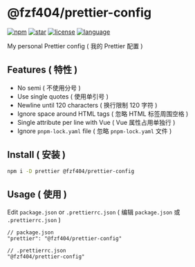 # @fzf404/prettier-config

[![npm](https://img.shields.io/npm/v/@fzf404/prettier-config?color=f03e3e)](https://npmjs.com/package/@fzf404/prettier-config)
[![star](https://img.shields.io/github/stars/fzf404/prettier-config?color=1c7ed6)](https://github.com/fzf404/prettier-config)
[![license](https://img.shields.io/npm/l/@fzf404/prettier-config?color=37b24d)](https://github.com/fzf404/prettier-config/blob/main/LICENSE)
[![language](https://img.shields.io/badge/language-简体中文-f76707)](https://github.com/fzf404/prettier-config)

My personal Prettier config ( 我的 Prettier 配置 )

## Features ( 特性 )

- No semi ( 不使用分号 )
- Use single quotes ( 使用单引号 )
- Newline until 120 characters ( 换行限制 120 字符 )
- Ignore space around HTML tags ( 忽略 HTML 标签周围空格 )
- Single attribute per line with Vue ( Vue 属性占用单独行 )
- Ignore `pnpm-lock.yaml` file ( 忽略 `pnpm-lock.yaml` 文件 )

## Install ( 安装 )

```bash
npm i -D prettier @fzf404/prettier-config
```

## Usage ( 使用 )

Edit `package.json` or `.prettierrc.json` ( 编辑 `package.json` 或 `.prettierrc.json` )

```jsonc
// package.json
"prettier": "@fzf404/prettier-config"

// .prettierrc.json
"@fzf404/prettier-config"
```
